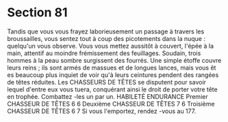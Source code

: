 # Section 81

Tandis que vous vous frayez laborieusement un passage à travers
les broussailles, vous sentez tout à coup des picotements dans la
nuque : quelqu'un vous observe. Vous vous mettez aussitôt à
couvert, l'épée à la main, attentif au moindre frémissement des
feuillages. Soudain, trois hommes à la peau sombre surgissent des
fourrés. Une simple étoffe couvre leurs reins ; ils sont armés de
massues et de longues lances, mais vous êt es beaucoup plus inquiet
de voir qu'à leurs ceintures pendent des rangées de têtes réduites.
Les CHASSEURS DE TÊTES se disputent pour savoir lequel
d'entre eux vous tuera, conquérant ainsi le droit de porter votre tête
en trophée. Combattez -les un par un.
HABILETÉ  ENDURANCE
Premier  CHASSEUR DE TÊTES  6   6
Deuxième  CHASSEUR DE TÊTES  7   6
Troisième  CHASSEUR DE TÊTES  6   7
Si vous l'emportez, rendez -vous au  177.